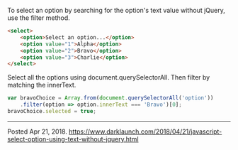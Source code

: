 To select an option by searching for the option's text value without jQuery, use the filter method.

```html
<select>
    <option>Select an option...</option>
    <option value="1">Alpha</option>
    <option value="2">Bravo</option>
    <option value="3">Charlie</option>
</select>
```

Select all the options using document.querySelectorAll. Then filter by matching the innerText.

```javascript
var bravoChoice = Array.from(document.querySelectorAll('option'))
    .filter(option => option.innerText === 'Bravo')[0];
bravoChoice.selected = true;
```

---


Posted Apr 21, 2018.
https://www.darklaunch.com/2018/04/21/javascript-select-option-using-text-without-jquery.html